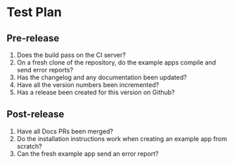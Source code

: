 # Test Plan

## Pre-release
1. Does the build pass on the CI server?
1. On a fresh clone of the repository, do the example apps compile and send error reports?
1. Has the changelog and any documentation been updated?
1. Have all the version numbers been incremented?
1. Has a release been created for this version on Github?

## Post-release
1. Have all Docs PRs been merged?
1. Do the installation instructions work when creating an example app from scratch?
1. Can the fresh example app send an error report?
